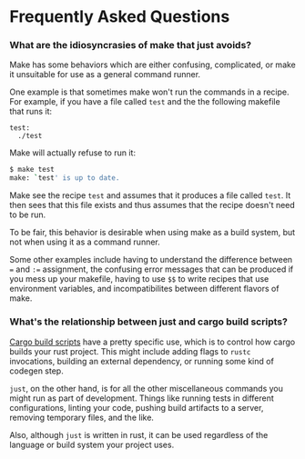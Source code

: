 Frequently Asked Questions
==========================

### What are the idiosyncrasies of make that just avoids?

Make has some behaviors which are either confusing, complicated, or make it unsuitable for use as a general command runner.

One example is that sometimes make won't run the commands in a recipe. For example, if you have a file called `test` and the the following makefile that runs it:

```make
test:
  ./test
```

Make will actually refuse to run it:

```sh
$ make test
make: `test' is up to date.
```

Make see the recipe `test` and assumes that it produces a file called `test`. It then sees that this file exists and thus assumes that the recipe doesn't need to be run.

To be fair, this behavior is desirable when using make as a build system, but not when using it as a command runner.

Some other examples include having to understand the difference between `=` and `:=` assignment, the confusing error messages that can be produced if you mess up your makefile, having to use `$$` to write recipes that use environment variables, and incompatibilites between different flavors of make.

### What's the relationship between just and cargo build scripts?

[Cargo build scripts](http://doc.crates.io/build-script.html) have a pretty specific use, which is to control how cargo builds your rust project. This might include adding flags to `rustc` invocations, building an external dependency, or running some kind of codegen step.

`just`, on the other hand, is for all the other miscellaneous commands you might run as part of development. Things like running tests in different configurations, linting your code, pushing build artifacts to a server, removing temporary files, and the like.

Also, although `just` is written in rust, it can be used regardless of the language or build system your project uses.

